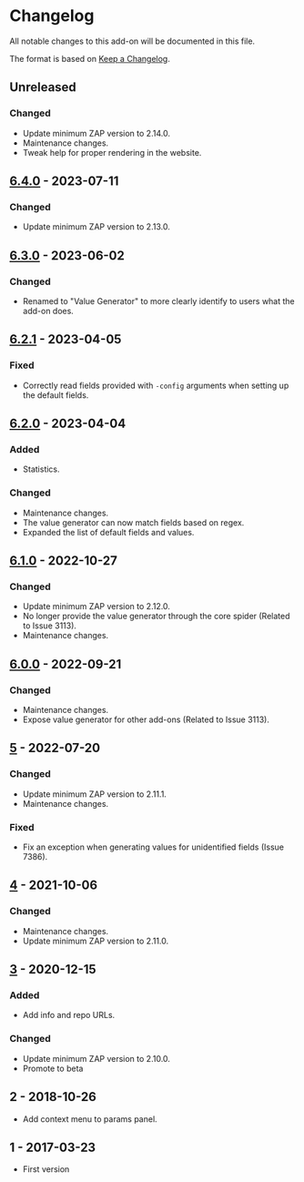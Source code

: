 # Changelog
All notable changes to this add-on will be documented in this file.

The format is based on [Keep a Changelog](https://keepachangelog.com/en/1.0.0/).

## Unreleased
### Changed
- Update minimum ZAP version to 2.14.0.
- Maintenance changes.
- Tweak help for proper rendering in the website.

## [6.4.0] - 2023-07-11
### Changed
- Update minimum ZAP version to 2.13.0.

## [6.3.0] - 2023-06-02
### Changed
- Renamed to "Value Generator" to more clearly identify to users what the add-on does.

## [6.2.1] - 2023-04-05
### Fixed
- Correctly read fields provided with `-config` arguments when setting up the default fields.

## [6.2.0] - 2023-04-04
### Added
- Statistics.

### Changed
- Maintenance changes.
- The value generator can now match fields based on regex.
- Expanded the list of default fields and values.

## [6.1.0] - 2022-10-27
### Changed
- Update minimum ZAP version to 2.12.0.
- No longer provide the value generator through the core spider (Related to Issue 3113).
- Maintenance changes.


## [6.0.0] - 2022-09-21
### Changed
- Maintenance changes.
- Expose value generator for other add-ons (Related to Issue 3113).

## [5] - 2022-07-20
### Changed
- Update minimum ZAP version to 2.11.1.
- Maintenance changes.

### Fixed
- Fix an exception when generating values for unidentified fields (Issue 7386).

## [4] - 2021-10-06
### Changed
- Maintenance changes.
- Update minimum ZAP version to 2.11.0.

## [3] - 2020-12-15
### Added
- Add info and repo URLs.

### Changed
- Update minimum ZAP version to 2.10.0.
- Promote to beta

## 2 - 2018-10-26

- Add context menu to params panel.

## 1 - 2017-03-23

- First version

[6.4.0]: https://github.com/zaproxy/zap-extensions/releases/formhandler-v6.4.0
[6.3.0]: https://github.com/zaproxy/zap-extensions/releases/formhandler-v6.3.0
[6.2.1]: https://github.com/zaproxy/zap-extensions/releases/formhandler-v6.2.1
[6.2.0]: https://github.com/zaproxy/zap-extensions/releases/formhandler-v6.2.0
[6.1.0]: https://github.com/zaproxy/zap-extensions/releases/formhandler-v6.1.0
[6.0.0]: https://github.com/zaproxy/zap-extensions/releases/formhandler-v6.0.0
[5]: https://github.com/zaproxy/zap-extensions/releases/formhandler-v5
[4]: https://github.com/zaproxy/zap-extensions/releases/formhandler-v4
[3]: https://github.com/zaproxy/zap-extensions/releases/formhandler-v3
